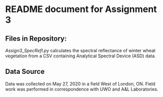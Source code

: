 # README document for Assignment 3 
## Files in Repository:
*Assign3_SpecRefl.py* calculates the spectral reflectance of winter wheat vegetation from a CSV containing Analytical Spectral Device (ASD) data.

## Data Source
Data was collected on May 27, 2020 in a field West of London, ON. Field work was performed in correspondence with UWO and A&L Laboratories.

